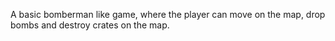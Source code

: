 A basic bomberman like game, where the player can move on the map, drop bombs and destroy crates on the map.
